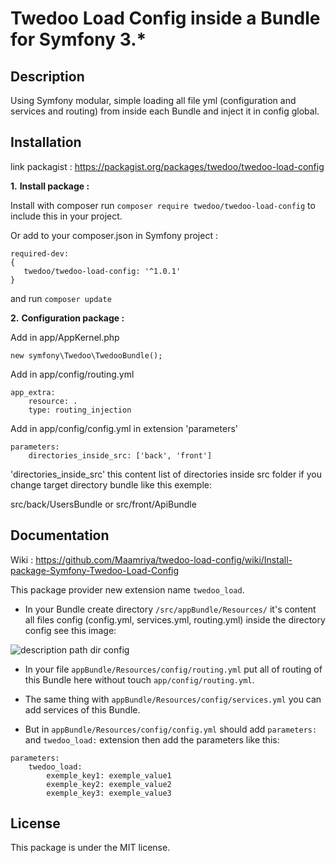 # Twedoo Load Config inside a Bundle for Symfony 3.*

## Description

Using Symfony modular, simple loading all file yml (configuration and services and routing) from inside each Bundle and inject it in config global.

Installation
------------

 link packagist : https://packagist.org/packages/twedoo/twedoo-load-config



**1.** **Install package :**

  Install with composer run `composer require twedoo/twedoo-load-config` to include this in your project. 
  
  Or add to your composer.json in Symfony project : 

 ```
 required-dev:
 {
    twedoo/twedoo-load-config: '^1.0.1'
 }
 ```
 and run `composer update`



**2.** **Configuration package :** 

Add in app/AppKernel.php 
```
new symfony\Twedoo\TwedooBundle();
```
Add in app/config/routing.yml

```
app_extra:
    resource: .
    type: routing_injection

```


Add in app/config/config.yml in extension 'parameters' 

```
parameters:
    directories_inside_src: ['back', 'front']

```
'directories_inside_src' this content list of directories inside src folder if you change target directory bundle like this exemple:

src/back/UsersBundle or src/front/ApiBundle


Documentation
-------------

Wiki : https://github.com/Maamriya/twedoo-load-config/wiki/Install-package-Symfony-Twedoo-Load-Config


This package provider new extension name `twedoo_load`.

* In your Bundle create directory `/src/appBundle/Resources/` it's content all files config  (config.yml, services.yml, routing.yml) inside the directory config see this image:

![description path dir config](https://pli.io/nTrjx.png)

* In your file `appBundle/Resources/config/routing.yml` put all of routing of this Bundle here without touch `app/config/routing.yml`.

* The same thing with `appBundle/Resources/config/services.yml` you can add services of this Bundle.

* But in `appBundle/Resources/config/config.yml` should add `parameters:` and `twedoo_load:` extension then add the parameters like this:

``` 
parameters:
    twedoo_load:
        exemple_key1: exemple_value1
        exemple_key2: exemple_value2
        exemple_key3: exemple_value3
```



License
-------

This package is under the MIT license.
